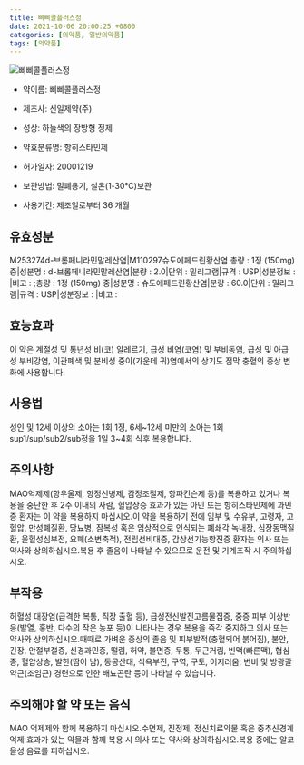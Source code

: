 ```yaml
---
title: 삐삐콜플러스정
date: 2021-10-06 20:00:25 +0800
categories: [의약품, 일반의약품]
tags: [의약품]
---
```

![삐삐콜플러스정](https://nedrug.mfds.go.kr/pbp/cmn/itemImageDownload/147427723389300127)

- 약이름: 삐삐콜플러스정
- 제조사: 신일제약(주)
- 성상: 하늘색의 장방형 정제

- 약효분류명: 항히스타민제
- 허가일자: 20001219
- 보관방법: 밀폐용기, 실온(1-30℃)보관
- 사용기간: 제조일로부터 36 개월
## 유효성분
M253274d-브롬페니라민말레산염|M110297슈도에페드린황산염
총량 : 1정 (150mg) 중|성분명 : d-브롬페니라민말레산염|분량 : 2.0|단위 : 밀리그램|규격 : USP|성분정보 : |비고 : ;총량 : 1정 (150mg) 중|성분명 : 슈도에페드린황산염|분량 : 60.0|단위 : 밀리그램|규격 : USP|성분정보 : |비고 :
## 효능효과
이 약은 계절성 및 통년성 비(코) 알레르기, 급성 비염(코염) 및 부비동염, 급성 및 아급성 부비강염, 이관폐색 및 분비성 중이(가운데 귀)염에서의 상기도 점막 충혈의 증상 변화에 사용합니다.
## 사용법
성인 및 12세 이상의 소아는 1회 1정, 6세~12세 미만의 소아는 1회 sup1/sup/sub2/sub정을 1일 3~4회 식후 복용합니다.
## 주의사항
MAO억제제(항우울제, 항정신병제, 감정조절제, 항파킨슨제 등)를 복용하고 있거나 복용을 중단한 후 2주 이내의 사람, 혈압상승 효과가 있는 아민 또는 항히스타민제에 과민증 환자는 이 약을 복용하지 마십시오.이 약을 복용하기 전에 임부 및 수유부, 고령자, 고혈압, 만성폐질환, 당뇨병, 잠복성 혹은 임상적으로 인식되는 폐쇄각 녹내장, 심장동맥질환, 울혈성심부전, 요폐(소변축적), 전립선비대증, 갑상선기능항진증 환자는 의사 또는 약사와 상의하십시오.복용 후 졸음이 나타날 수 있으므로 운전 및 기계조작 시 주의하십시오.
## 부작용
허혈성 대장염(급격한 복통, 직장 출혈 등), 급성전신발진고름물집증, 중증 피부 이상반응(발열, 홍반, 다수의 작은 농포 등)이 나타나는 경우 복용을 즉각 중지하고 의사 또는 약사와 상의하십시오.때때로 가벼운 증상의 졸음 및 피부발적(충혈되어 붉어짐), 불안, 긴장, 안절부절증, 신경과민증, 떨림, 허약, 불면증, 두통, 두근거림, 빈맥(빠른맥), 협심증, 혈압상승, 발한(땀이 남), 동공산대, 식욕부진, 구역, 구토, 어지러움, 변비 및 방광괄약근(조임근) 경련으로 인한 배뇨곤란 등이 나타날 수 있습니다.
## 주의해야 할 약 또는 음식
MAO 억제제와 함께 복용하지 마십시오.수면제, 진정제, 정신치료약물 혹은 중추신경계 억제 효과가 있는 약물과 함께 복용 시 의사 또는 약사와 상의하십시오.복용 중에는 알코올성 음료를 피하십시오.
